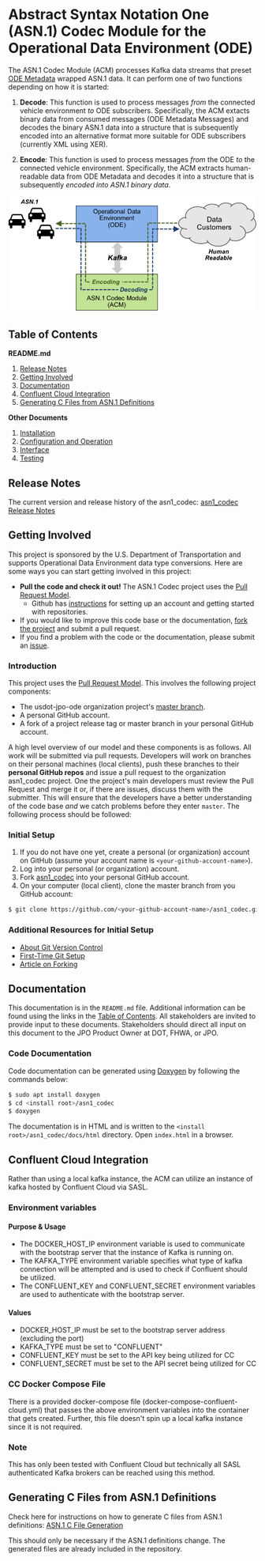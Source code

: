 # Abstract Syntax Notation One (ASN.1) Codec Module for the Operational Data Environment (ODE)

The ASN.1 Codec Module (ACM) processes Kafka data streams that preset [ODE
Metadata](https://github.com/usdot-jpo-ode/jpo-ode/blob/develop/docs/metadata_standards.md) wrapped ASN.1 data.  It can perform
one of two functions depending on how it is started:

1. **Decode**: This function is used to process messages *from* the connected
vehicle environment *to* ODE subscribers. Specifically, the ACM extacts binary
data from consumed messages (ODE Metadata Messages) and decodes the binary
ASN.1 data into a structure that is subsequently encoded into an alternative
format more suitable for ODE subscribers (currently XML using XER).

1. **Encode**: This function is used to process messages *from* the ODE *to*
the connected vehicle environment. Specifically, the ACM extracts
human-readable data from ODE Metadata and decodes it into a structure that
is subsequently *encoded into ASN.1 binary data*.

![ASN.1 Codec Operations](docs/graphics/asn1codec-operations.png)

## Table of Contents

**README.md**
1. [Release Notes](#release-notes)
1. [Getting Involved](#getting-involved)
1. [Documentation](#documentation)
1. [Confluent Cloud Integration](#confluent-cloud-integration)
1. [Generating C Files from ASN.1 Definitions](#generating-c-files-from-asn1-definitions)

**Other Documents**
1. [Installation](docs/installation.md)
1. [Configuration and Operation](docs/configuration.md)
1. [Interface](docs/interface.md)
1. [Testing](docs/testing.md)

## Release Notes
The current version and release history of the asn1_codec: [asn1_codec Release Notes](<docs/Release_notes.md>)

## Getting Involved

This project is sponsored by the U.S. Department of Transportation and supports Operational Data Environment data type
conversions. Here are some ways you can start getting involved in this project:

- **Pull the code and check it out!**  The ASN.1 Codec project uses the [Pull Request Model](https://help.github.com/articles/using-pull-requests).
    - Github has [instructions](https://help.github.com/articles/signing-up-for-a-new-github-account) for setting up an account and getting started with repositories.
- If you would like to improve this code base or the documentation, [fork the project](https://github.com/usdot-jpo-ode/asn1_codec#fork-destination-box) and submit a pull request.
- If you find a problem with the code or the documentation, please submit an [issue](https://github.com/usdot-jpo-ode/asn1_codec/issues/new).

### Introduction

This project uses the [Pull Request Model](https://help.github.com/articles/using-pull-requests). This involves the following project components:

- The usdot-jpo-ode organization project's [master branch](https://github.com/usdot-jpo-ode/asn1_codec).
- A personal GitHub account.
- A fork of a project release tag or master branch in your personal GitHub account.

A high level overview of our model and these components is as follows. All work will be submitted via pull requests.
Developers will work on branches on their personal machines (local clients), push these branches to their **personal GitHub repos** and issue a pull
request to the organization asn1_codec project. One the project's main developers must review the Pull Request and merge it
or, if there are issues, discuss them with the submitter. This will ensure that the developers have a better
understanding of the code base *and* we catch problems before they enter `master`. The following process should be followed:

### Initial Setup

1. If you do not have one yet, create a personal (or organization) account on GitHub (assume your account name is `<your-github-account-name>`).
1. Log into your personal (or organization) account.
1. Fork [asn1_codec](https://github.com/usdot-jpo-ode/asn1_codec/fork) into your personal GitHub account.
1. On your computer (local client), clone the master branch from you GitHub account:
```bash
$ git clone https://github.com/<your-github-account-name>/asn1_codec.git
```

### Additional Resources for Initial Setup
  
- [About Git Version Control](http://git-scm.com/book/en/v2/Getting-Started-About-Version-Control)
- [First-Time Git Setup](http://git-scm.com/book/en/Getting-Started-First-Time-Git-Setup)
- [Article on Forking](https://help.github.com/articles/fork-a-repo)

## Documentation

This documentation is in the `README.md` file. Additional information can be found using the links in the [Table of
Contents](#table-of-contents).  All stakeholders are invited to provide input to these documents. Stakeholders should
direct all input on this document to the JPO Product Owner at DOT, FHWA, or JPO. 

### Code Documentation

Code documentation can be generated using [Doxygen](https://www.doxygen.org) by following the commands below:

```bash
$ sudo apt install doxygen
$ cd <install root>/asn1_codec
$ doxygen
```

The documentation is in HTML and is written to the `<install root>/asn1_codec/docs/html` directory. Open `index.html` in a
browser.

## Confluent Cloud Integration
Rather than using a local kafka instance, the ACM can utilize an instance of kafka hosted by Confluent Cloud via SASL.

### Environment variables
#### Purpose & Usage
- The DOCKER_HOST_IP environment variable is used to communicate with the bootstrap server that the instance of Kafka is running on.
- The KAFKA_TYPE environment variable specifies what type of kafka connection will be attempted and is used to check if Confluent should be utilized.
- The CONFLUENT_KEY and CONFLUENT_SECRET environment variables are used to authenticate with the bootstrap server.

#### Values
- DOCKER_HOST_IP must be set to the bootstrap server address (excluding the port)
- KAFKA_TYPE must be set to "CONFLUENT"
- CONFLUENT_KEY must be set to the API key being utilized for CC
- CONFLUENT_SECRET must be set to the API secret being utilized for CC

### CC Docker Compose File
There is a provided docker-compose file (docker-compose-confluent-cloud.yml) that passes the above environment variables into the container that gets created. Further, this file doesn't spin up a local kafka instance since it is not required.

### Note
This has only been tested with Confluent Cloud but technically all SASL authenticated Kafka brokers can be reached using this method.

## Generating C Files from ASN.1 Definitions
Check here for instructions on how to generate C files from ASN.1 definitions: [ASN.1 C File Generation](asn1c_combined/README.md)

This should only be necessary if the ASN.1 definitions change. The generated files are already included in the repository.